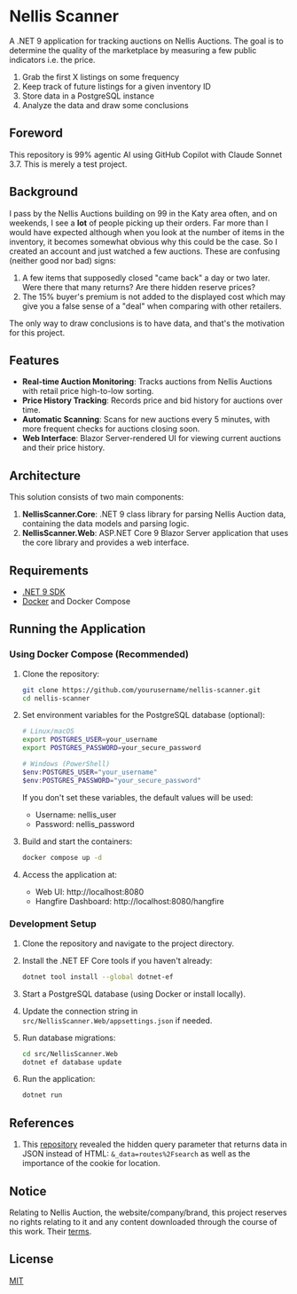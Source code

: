 # Nellis Scanner

A .NET 9 application for tracking auctions on Nellis Auctions. The goal is to determine the quality of the marketplace by measuring a few public indicators i.e. the price.

1. Grab the first X listings on some frequency
2. Keep track of future listings for a given inventory ID
3. Store data in a PostgreSQL instance
4. Analyze the data and draw some conclusions

## Foreword

This repository is 99% agentic AI using GitHub Copilot with Claude Sonnet 3.7. This is merely a test project.

## Background

I pass by the Nellis Auctions building on 99 in the Katy area often, and on weekends, I see a **lot** of people picking up their orders. Far more than I would have expected although when you look at the number of items in the inventory, it becomes somewhat obvious why this could be the case. So I created an account and just watched a few auctions. These are confusing (neither good nor bad) signs:

1. A few items that supposedly closed "came back" a day or two later. Were there that many returns? Are there hidden reserve prices?
2. The 15% buyer's premium is not added to the displayed cost which may give you a false sense of a "deal" when comparing with other retailers.

The only way to draw conclusions is to have data, and that's the motivation for this project.

## Features

- **Real-time Auction Monitoring**: Tracks auctions from Nellis Auctions with retail price high-to-low sorting.
- **Price History Tracking**: Records price and bid history for auctions over time.
- **Automatic Scanning**: Scans for new auctions every 5 minutes, with more frequent checks for auctions closing soon.
- **Web Interface**: Blazor Server-rendered UI for viewing current auctions and their price history.

## Architecture

This solution consists of two main components:

1. **NellisScanner.Core**: .NET 9 class library for parsing Nellis Auction data, containing the data models and parsing logic.
2. **NellisScanner.Web**: ASP.NET Core 9 Blazor Server application that uses the core library and provides a web interface.

## Requirements

- [.NET 9 SDK](https://dotnet.microsoft.com/download)
- [Docker](https://www.docker.com/products/docker-desktop) and Docker Compose

## Running the Application

### Using Docker Compose (Recommended)

1. Clone the repository:

   ```sh
   git clone https://github.com/yourusername/nellis-scanner.git
   cd nellis-scanner
   ```

2. Set environment variables for the PostgreSQL database (optional):

   ```sh
   # Linux/macOS
   export POSTGRES_USER=your_username
   export POSTGRES_PASSWORD=your_secure_password
   ```

   ```powershell
   # Windows (PowerShell)
   $env:POSTGRES_USER="your_username"
   $env:POSTGRES_PASSWORD="your_secure_password"
   ```

   If you don't set these variables, the default values will be used:
   - Username: nellis_user
   - Password: nellis_password

3. Build and start the containers:

   ```sh
   docker compose up -d
   ```

4. Access the application at:
   - Web UI: http://localhost:8080
   - Hangfire Dashboard: http://localhost:8080/hangfire

### Development Setup

1. Clone the repository and navigate to the project directory.

2. Install the .NET EF Core tools if you haven't already:

   ```sh
   dotnet tool install --global dotnet-ef
   ```

3. Start a PostgreSQL database (using Docker or install locally).

4. Update the connection string in `src/NellisScanner.Web/appsettings.json` if needed.

5. Run database migrations:

   ```sh
   cd src/NellisScanner.Web
   dotnet ef database update
   ```

6. Run the application:

   ```sh
   dotnet run
   ```

## References

1. This [repository](https://github.com/Brudderbot/nellisAuction) revealed the hidden query parameter that returns data in JSON instead of HTML: `&_data=routes%2Fsearch` as well as the importance of the cookie for location.

## Notice

Relating to Nellis Auction, the website/company/brand, this project reserves no rights relating to it and any content downloaded through the course of this work. Their [terms](https://www.nellisauction.com/terms).

## License

[MIT](LICENSE)
